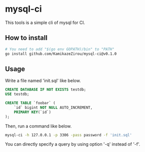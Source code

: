 # mysql-ci

This tools is a simple cli of mysql for CI.

## How to install

```sh
# You need to add "$(go env GOPATH)/bin" to "PATH"
go install github.com/KamikazeZirou/mysql-ci@v0.1.0
```

## Usage

Write a file named 'init.sql' like below.

```sql
CREATE DATABASE IF NOT EXISTS testdb;
USE testdb;

CREATE TABLE `foobar` (
    `id` bigint NOT NULL AUTO_INCREMENT,
    PRIMARY KEY(`id`)
);
```

Then, run a command like below.

```sh
mysql-ci -h 127.0.0.1 -p 3306 -pass password -f 'init.sql'
```

You can directly specify a query by using option '-q' instead of '-f'.
